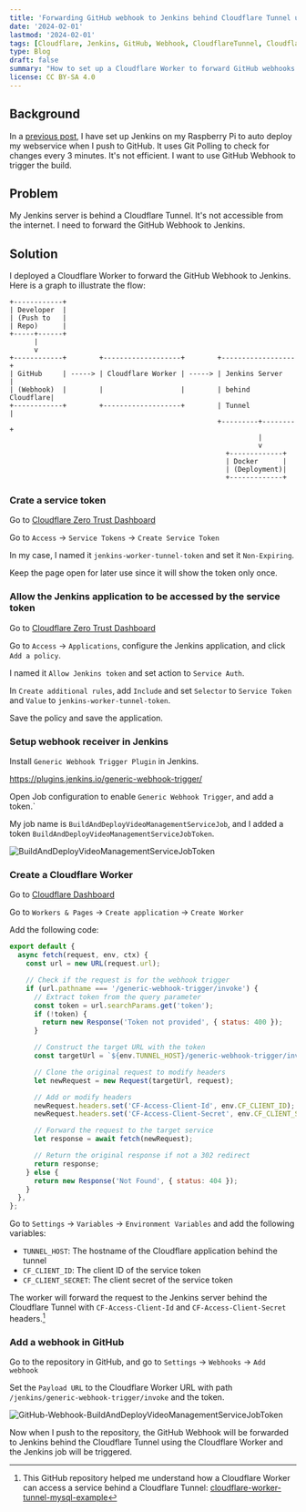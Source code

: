 ```yaml
---
title: 'Forwarding GitHub webhook to Jenkins behind Cloudflare Tunnel using Cloudflare Worker'
date: '2024-02-01'
lastmod: '2024-02-01'
tags: [Cloudflare, Jenkins, GitHub, Webhook, CloudflareTunnel, CloudflareWorker]
type: Blog
draft: false
summary: "How to set up a Cloudflare Worker to forward GitHub webhooks to a Jenkins server behind Cloudflare Tunnel, enabling automatic builds without exposing Jenkins to the internet."
license: CC BY-SA 4.0
---
```

## Background

In a [previous post](/blog/using-jenkins-to-auto-deploy-on-raspberrypi), I have set up Jenkins on my Raspberry Pi to auto deploy my webservice when I push to GitHub. It uses Git Polling to check for changes every 3 minutes. It's not efficient. I want to use GitHub Webhook to trigger the build.

## Problem

My Jenkins server is behind a Cloudflare Tunnel. It's not accessible from the internet. I need to forward the GitHub Webhook to Jenkins.

## Solution

I deployed a Cloudflare Worker to forward the GitHub Webhook to Jenkins.
Here is a graph to illustrate the flow:

```ASCII
+------------+
| Developer  |
| (Push to   |
| Repo)      |
+-----+------+
      |
      v
+------------+        +-------------------+        +------------------+
| GitHub     | -----> | Cloudflare Worker | -----> | Jenkins Server   |
| (Webhook)  |        |                   |        | behind Cloudflare|
+------------+        +-------------------+        | Tunnel           |
                                                   +---------+--------+
                                                             |
                                                             v
                                                     +-------------+
                                                     | Docker      |
                                                     | (Deployment)|
                                                     +-------------+

```

### Crate a service token

Go to [Cloudflare Zero Trust Dashboard](https://one.dash.cloudflare.com/)

Go to `Access` -> `Service Tokens` -> `Create Service Token`

In my case, I named it `jenkins-worker-tunnel-token` and set it `Non-Expiring`.

Keep the page open for later use since it will show the token only once.

### Allow the Jenkins application to be accessed by the service token

Go to [Cloudflare Zero Trust Dashboard](https://one.dash.cloudflare.com/)

Go to `Access` -> `Applications`, configure the Jenkins application, and click `Add a policy`.

I named it `Allow Jenkins token` and set action to `Service Auth`.

In `Create additional rules`, add `Include` and set `Selector` to `Service Token` and `Value` to `jenkins-worker-tunnel-token`.

Save the policy and save the application.

### Setup webhook receiver in Jenkins

Install `Generic Webhook Trigger Plugin` in Jenkins.

https://plugins.jenkins.io/generic-webhook-trigger/

Open Job configuration to enable `Generic Webhook Trigger`, and add a token.`

My job name is `BuildAndDeployVideoManagementServiceJob`, and I added a token `BuildAndDeployVideoManagementServiceJobToken`.

![BuildAndDeployVideoManagementServiceJobToken](/static/images/BuildAndDeployVideoManagementServiceJobToken.webp)

### Create a Cloudflare Worker

Go to [Cloudflare Dashboard](https://dash.cloudflare.com/)

Go to `Workers & Pages` -> `Create application` -> `Create Worker`

Add the following code:

```js
export default {
  async fetch(request, env, ctx) {
    const url = new URL(request.url);

    // Check if the request is for the webhook trigger
    if (url.pathname === '/generic-webhook-trigger/invoke') {
      // Extract token from the query parameter
      const token = url.searchParams.get('token');
      if (!token) {
        return new Response('Token not provided', { status: 400 });
      }

      // Construct the target URL with the token
      const targetUrl = `${env.TUNNEL_HOST}/generic-webhook-trigger/invoke?token=${token}`;

      // Clone the original request to modify headers
      let newRequest = new Request(targetUrl, request);

      // Add or modify headers
      newRequest.headers.set('CF-Access-Client-Id', env.CF_CLIENT_ID);
      newRequest.headers.set('CF-Access-Client-Secret', env.CF_CLIENT_SECRET);

      // Forward the request to the target service
      let response = await fetch(newRequest);

      // Return the original response if not a 302 redirect
      return response;
    } else {
      return new Response('Not Found', { status: 404 });
    }
  },
};
```

Go to `Settings` -> `Variables` -> `Environment Variables` and add the following variables:

- `TUNNEL_HOST`: The hostname of the Cloudflare application behind the tunnel
- `CF_CLIENT_ID`: The client ID of the service token
- `CF_CLIENT_SECRET`: The client secret of the service token

The worker will forward the request to the Jenkins server behind the Cloudflare Tunnel with `CF-Access-Client-Id` and `CF-Access-Client-Secret` headers.[^1]

### Add a webhook in GitHub

Go to the repository in GitHub, and go to `Settings` -> `Webhooks` -> `Add webhook`

Set the `Payload URL` to the Cloudflare Worker URL with path `/jenkins/generic-webhook-trigger/invoke` and the token.

![GitHub-Webhook-BuildAndDeployVideoManagementServiceJobToken](/static/images/GitHub-Webhook-BuildAndDeployVideoManagementServiceJobToken.webp)

Now when I push to the repository, the GitHub Webhook will be forwarded to Jenkins behind the Cloudflare Tunnel using the Cloudflare Worker and the Jenkins job will be triggered.

[^1]: This GitHub repository helped me understand how a Cloudflare Worker can access a service behind a Cloudflare Tunnel: [cloudflare-worker-tunnel-mysql-example](https://github.com/brettscott/cloudflare-worker-tunnel-mysql-example)
